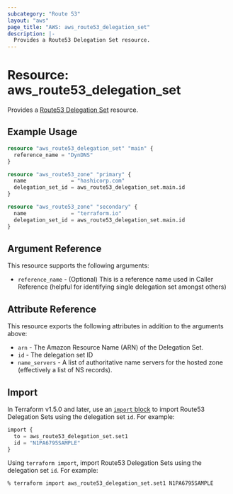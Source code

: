```yaml
---
subcategory: "Route 53"
layout: "aws"
page_title: "AWS: aws_route53_delegation_set"
description: |-
  Provides a Route53 Delegation Set resource.
---
```


# Resource: aws_route53_delegation_set

Provides a [Route53 Delegation Set](https://docs.aws.amazon.com/Route53/latest/APIReference/API-actions-by-function.html#actions-by-function-reusable-delegation-sets) resource.

## Example Usage

```terraform
resource "aws_route53_delegation_set" "main" {
  reference_name = "DynDNS"
}

resource "aws_route53_zone" "primary" {
  name              = "hashicorp.com"
  delegation_set_id = aws_route53_delegation_set.main.id
}

resource "aws_route53_zone" "secondary" {
  name              = "terraform.io"
  delegation_set_id = aws_route53_delegation_set.main.id
}
```

## Argument Reference

This resource supports the following arguments:

* `reference_name` - (Optional) This is a reference name used in Caller Reference
  (helpful for identifying single delegation set amongst others)

## Attribute Reference

This resource exports the following attributes in addition to the arguments above:

* `arn` - The Amazon Resource Name (ARN) of the Delegation Set.
* `id` - The delegation set ID
* `name_servers` - A list of authoritative name servers for the hosted zone
  (effectively a list of NS records).

## Import

In Terraform v1.5.0 and later, use an [`import` block](https://developer.hashicorp.com/terraform/language/import) to import Route53 Delegation Sets using the delegation set `id`. For example:

```terraform
import {
  to = aws_route53_delegation_set.set1
  id = "N1PA6795SAMPLE"
}
```

Using `terraform import`, import Route53 Delegation Sets using the delegation set `id`. For example:

```console
% terraform import aws_route53_delegation_set.set1 N1PA6795SAMPLE
```
